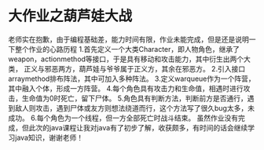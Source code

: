# 大作业之葫芦娃大战

老师实在抱歉，由于编程基础差，能力时间有限，作业未能完成，但是还是说明一下整个作业的心路历程
1.首先定义一个大类Character，即人物角色，继承了weapon，actionmethod等接口，于是具有移动和攻击能力，其中衍生出两个大类，
   正义与邪恶两方，葫芦娃与爷爷属于正义方，其余在邪恶方。
2.引入接口arraymethod排布阵法，其中可加入多种阵法。
3.定义warqueue作为一个阵营，其中融入个体，形成一方阵营。
4.每个角色具有攻击力和生命值，相遇时进行攻击，生命值为0时死亡，留下尸体。
5.角色具有判断方法，判断前方是否通行，遇到敌人则攻击，遇到尸体或友方则想法绕道而行，这个方法写了很久bug太多，未成功。
6.每个角色为一个线程，但一方全部死亡时战斗结束。
虽然作业没有完成，但此次的java课程让我对java有了初步了解，收获颇多，有时间的话会继续学习java知识，谢谢老师！

